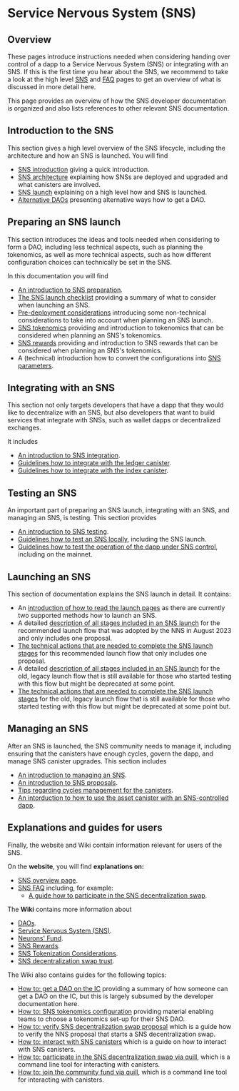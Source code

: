 # Service Nervous System (SNS)

## Overview
These pages introduce instructions needed when considering handing over control of a 
dapp to a Service Nervous System (SNS) or integrating with an SNS.
If this is the first time you hear about the SNS, we recommend to take a look at the high level [SNS](/sns)
and [FAQ](/sns/faq) pages to get an overview of what is discussed in more detail here.

This page provides an overview of how the SNS developer documentation is organized and also lists references to other relevant SNS documentation.

## Introduction to the SNS
This section gives a high level overview of the SNS lifecycle, including the architecture and how an SNS is launched.
You will find 
* [SNS introduction](./introduction/sns-intro-high-level.md) giving a quick introduction.
* [SNS architecture](./introduction/sns-architecture.md) explaining how SNSs are deployed and upgraded and what canisters are involved.
* [SNS launch](./launching/launch-summary.md) explaining on a high level how and SNS is launched.
* [Alternative DAOs](./introduction/dao-alternatives.md) presenting alternative ways how to get a DAO.

## Preparing an SNS launch
This section introduces the ideas and tools needed when considering to form a DAO, including less technical aspects, such as planning the tokenomics, as well as more technical aspects, such as how different configuration choices can technically be set in the SNS.

In this documentation you will find
* [An introduction to SNS preparation](./tokenomics/index.md).
* [The SNS launch checklist](./tokenomics/sns-checklist.md) providing a summary of what to consider when launching an SNS.
* [Pre-deployment considerations](./tokenomics/predeployment-considerations.md) introducing some non-technical considerations to take into account when planning an SNS launch.
* [SNS tokenomics](./tokenomics/tokenomics-intro.md) providing and introduction to tokenomics that can be considered when planning an SNS's tokenomics.
* [SNS rewards](./tokenomics/rewards.md) providing and introduction to SNS rewards that can be considered when planning an SNS's tokenomics.
* A (technical) introduction how to convert the configurations into [SNS parameters](./tokenomics/preparation.md).

## Integrating with an SNS
This section not only targets developers that have a dapp that they would like to decentralize with an SNS, but also developers that want to build services that integrate with SNSs, such as wallet dapps or decentralized exchanges.

It includes
* [An introduction to SNS integration](./integrating/index.md). 
* [Guidelines how to integrate with the ledger canister](./integrating/ledger-integration.md).
* [Guidelines how to integrate with the index canister](./integrating/index-integration.md).

## Testing an SNS
An important part of preparing an SNS launch, integrating with an SNS, and managing an SNS, is testing.
This section provides 
* [An introduction to SNS testing](./testing/testing-before-launch.md).
* [Guidelines how to test an SNS locally](./testing/testing-locally.md), including the SNS launch.
* [Guidelines how to test the operation of the dapp under SNS control](./testing/testing-on-mainnet.md), including on the mainnet.

## Launching an SNS
This section of documentation explains the SNS launch in detail.
It contains:
* An [introduction of how to read the launch pages](./launching/index.md) as there are currently two supported methods how to launch an SNS.
* A detailed [description of all stages included in an SNS launch](./launching/launch-summary-1proposal.md) for the recommended launch flow that was adopted by the NNS in August 2023 and only includes one proposal.
* [The technical actions that are needed to complete the SNS launch stages](./launching/launch-steps-1proposal.md) for this recommended launch flow that only includes one proposal. 
* A detailed [description of all stages included in an SNS launch](./launching/launch-summary.md) for the old, legacy launch flow that is still available for those who started testing with this flow but might be deprecated at some point.
 * [The technical actions that are needed to complete the SNS launch stages](./launching/launch-steps.md) for the old, legacy launch flow that is still available for those who started testing with this flow but might be deprecated at some point but.

## Managing an SNS
After an SNS is launched, the SNS community needs to manage it, including ensuring that the canisters have enough cycles, govern the dapp, and manage SNS canister upgrades.
This section includes
* [An introduction to managing an SNS](./managing/manage-sns-intro.md).
* [An introduction to SNS proposals](./managing/making-proposals.md).
* [Tips regarding cycles management for the canisters](./managing/cycles-usage.md).
* [An intorduction to how to use the asset canister with an SNS-controlled dapp](./managing/sns-asset-canister.md).


<!-- Information on nervous system parameters that can be configured in each SNS (managing-sns/nervous-system-parameters.md); Information on how SNS are upgraded (managing-sns/upgradeSNS.md)-->

## Explanations and guides for users
Finally, the website and Wiki contain information relevant for users of the SNS.

On the **website**, you will find **explanations on:**
* [SNS overview page](https://internetcomputer.org/sns).
* [SNS FAQ](https://internetcomputer.org/sns/faq) including, for example:
  * [A guide how to participate in the SNS decentralization swap](/sns/faq#participate).

The **Wiki** contains more information about
* [DAOs](https://wiki.internetcomputer.org/wiki/DAO).
* [Service Nervous System (SNS)](https://wiki.internetcomputer.org/wiki/Service_Nervous_System_(SNS)).
* [Neurons' Fund](https://wiki.internetcomputer.org/wiki/Neurons_Fund).
* [SNS Rewards](https://wiki.internetcomputer.org/wiki/SNS_Rewards).
* [SNS Tokenization Considerations](https://wiki.internetcomputer.org/wiki/SNS_Tokenization_Considerations).
* [SNS decentralization swap trust](https://wiki.internetcomputer.org/wiki/SNS_decentralization_sale_trust).

The Wiki also contains guides for the following topics:
* [How to: get a DAO on the IC](https://wiki.internetcomputer.org/wiki/How_to_get_a_DAO_on_the_IC) providing a summary of how someone can get a DAO on the IC, but this is largely subsumed by the developer documentation here.
* [How to: SNS tokenomics configuration](https://wiki.internetcomputer.org/wiki/How-To:_SNS_tokenomics_configuration) providing material enabling teams to choose a tokenomics set-up for their SNS DAO.
* [How to: verify SNS decentralization swap proposal](https://wiki.internetcomputer.org/wiki/How-to:_Verify_SNS_decentralization_sale_proposal) which is a guide how to verify the NNS proposal that starts a SNS decentralization swap.
* [How to: interact with SNS canisters](https://wiki.internetcomputer.org/wiki/How-to:_Interact_with_SNS_canisters) which is a guide on how to interact with SNS canisters.
* [How to: participate in the SNS decentralization swap via quill](https://wiki.internetcomputer.org/wiki/How-To:_Participate_in_the_SNS_decentralization_sale_via_quill), which is a command line tool for interacting with canisters.
* [How to: join the community fund via quill](https://wiki.internetcomputer.org/wiki/How-To:_Join_the_Community_fund_via_quill), which is a command line tool for interacting with canisters.
